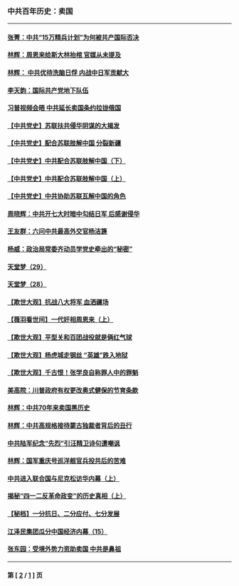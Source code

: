 ### 中共百年历史：卖国
---
#### [张菁：中共“15万精兵计划”为何被共产国际否决](../../pages/nf1176117/n13967677.md?08240430) 
#### [林辉：周恩来给斯大林抬棺 官媒从未提及](../../pages/nf1176117/n13961173.md?08240430) 
#### [林辉： 中共优待洗脑日俘 内战中日军贡献大](../../pages/nf1176117/n13624644.md?08240430) 
#### [李天韵：国际共产党地下队伍](../../pages/nf1176117/n13611808.md?08240430) 
#### [习普视频会晤 中共延长卖国条约拉拢俄国](../../pages/nf1176117/n13060971.md?08240430) 
#### [【中共党史】苏联扶共侵华阴谋的大揭发](../../pages/nf1176117/n13056050.md?08240430) 
#### [【中共党史】配合苏联肢解中国 分裂新疆](../../pages/nf1176117/n13040700.md?08240430) 
#### [【中共党史】中共配合苏联肢解中国（下）](../../pages/nf1176117/n13035660.md?08240430) 
#### [【中共党史】中共配合苏联肢解中国（上）](../../pages/nf1176117/n13030262.md?08240430) 
#### [【中共党史】中共协助苏联瓦解中国的角色](../../pages/nf1176117/n13018109.md?08240430) 
#### [周晓辉：中共开七大时暗中勾结日军 后感谢侵华](../../pages/nf1176117/n12921960.md?08240430) 
#### [王友群：六问中共最高外交官杨洁篪](../../pages/nf1176117/n12836495.md?08240430) 
#### [杨威：政治局常委齐动员学党史牵出的“秘密”](../../pages/nf1176117/n12764642.md?08240430) 
#### [天堂梦（29）](../../pages/nf1176117/n12408465.md?08240430) 
#### [天堂梦（28）](../../pages/nf1176117/n12408309.md?08240430) 
#### [【欺世大观】抗战八大将军 血洒疆场](../../pages/nf1176117/n12357044.md?08240430) 
#### [【薇羽看世间】一代奸相周恩来（上）](../../pages/nf1176117/n12401109.md?08240430) 
#### [【欺世大观】平型关和百团战役就是俩红气球](../../pages/nf1176117/n12359157.md?08240430) 
#### [【欺世大观】杨虎城走钢丝 “英雄”跌入地狱](../../pages/nf1176117/n12358840.md?08240430) 
#### [【欺世大观】千古恨！张学良自称罪人中的罪魁](../../pages/nf1176117/n12358629.md?08240430) 
#### [美高院：川普政府有权更改奥式健保的节育条款](../../pages/nf1176117/n12242171.md?08240430) 
#### [林辉：中共70年来卖国黑历史](../../pages/nf1176117/n11552181.md?08240430) 
#### [林辉：中共高规格接待蒙古独裁者背后的丑行](../../pages/nf1176117/n11225005.md?08240430) 
#### [中共陆军纪念“先烈”引汪精卫诗句遭嘲讽](../../pages/nf1176117/n11153345.md?08240430) 
#### [林辉：国军重庆号巡洋舰官兵投共后的苦难](../../pages/nf1176117/n10997801.md?08240430) 
#### [中共进入联合国与尼克松访华内幕（上）](../../pages/nf1176117/n10138788.md?08240430) 
#### [揭秘“四一二反革命政变”的历史真相（上）](../../pages/nf1176117/n9996650.md?08240430) 
#### [【秘档】一分抗日、二分应付、七分发展](../../pages/nf1176117/n9331484.md?08240430) 
#### [江泽民集团瓜分中国经济内幕（15）](../../pages/nf1176117/n9268584.md?08240430) 
#### [张东园：受境外势力资助卖国 中共是鼻祖](../../pages/nf1176117/n9272480.md?08240430) 

---
#### 第 [ [2](./2.md?08240430) / [1](./1.md?08240430) ] 页
